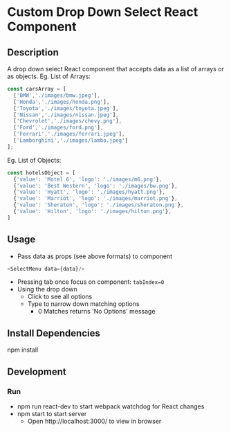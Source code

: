 # Custom Drop Down Select React Component

## Description
A drop down select React component that accepts data as a list of arrays or as objects.
Eg. List of Arrays:
```javascript
const carsArray = [
  ['BMW','./images/bmw.jpeg'],
  ['Honda','./images/honda.png'],
  ['Toyota','./images/toyota.jpeg'],
  ['Nissan','./images/nissan.jpeg'],
  ['Chevrolet','./images/chevy.png'],
  ['Ford','./images/ford.png'],
  ['Ferrari','./images/ferrari.jpeg'],
  ['Lamborghini','./images/lambo.jpeg']
];
```
Eg. List of Objects:
```javascript
const hotelsObject = [
  {'value': 'Motel 6', 'logo': './images/m6.png'},
  {'value': 'Best Western', 'logo': './images/bw.png'},
  {'value': 'Hyatt', 'logo': './images/hyatt.png'},
  {'value': 'Marriot', 'logo': './images/marriot.png'},
  {'value': 'Sheraton', 'logo': './images/sheraton.png'},
  {'value': 'Hilton', 'logo': './images/hilton.png'},
]
```

## Usage
* Pass data as props (see above formats) to component
```javascript
<SelectMenu data={data}/>
```
* Pressing tab once focus on component: `tabIndex=0`
* Using the drop down
  * Click to see all options
  * Type to narrow down matching options
    * 0 Matches returns 'No Options' message

## Install Dependencies
npm install

## Development
### Run
* npm run react-dev to start webpack watchdog for React changes
* npm start to start server
  * Open http://localhost:3000/ to view in browser


